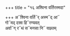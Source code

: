+++
title = "१६ अश्विना वर्तिरस्मदा"

+++
अ᳓श्विना वर्ति᳓र् अस्म᳓द् आ᳓  
गो᳓मद् दस्रा हि᳓रण्यवत्  
अर्वा᳓ग् र᳓थं स᳓मनसा नि᳓ यछतम्